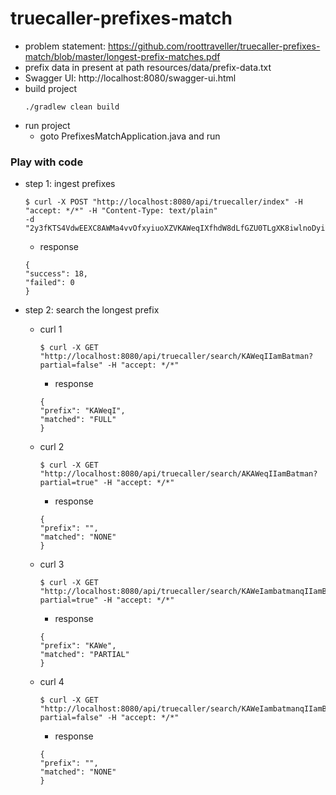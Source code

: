 # truecaller-prefixes-match

- problem statement: https://github.com/roottraveller/truecaller-prefixes-match/blob/master/longest-prefix-matches.pdf
- prefix data in present at path resources/data/prefix-data.txt
- Swagger UI: http://localhost:8080/swagger-ui.html
- build project
  ```
  ./gradlew clean build 
  ```
- run project
    - goto PrefixesMatchApplication.java and run

### Play with code

- step 1: ingest prefixes
  ```base
  $ curl -X POST "http://localhost:8080/api/truecaller/index" -H "accept: */*" -H "Content-Type: text/plain" 
  -d "2y3fKTS4VdwEEXC8AWMa4vvOfxyiuoXZVKAWeqIXfhdW8dLfGZU0TLgXK8iwlnoDyiYa2y3fKTaKAWeqDKAWeq7Rhp1IlDXfhddKAWeq9XYfxPGWUvc5oJNxJ7fbA"
  ```
    - response
  ```base
  {
  "success": 18,
  "failed": 0
  }
  ```


- step 2: search the longest prefix
    - curl 1
      ```base
      $ curl -X GET "http://localhost:8080/api/truecaller/search/KAWeqIIamBatman?partial=false" -H "accept: */*"
      ```
        - response
      ```base
      {
      "prefix": "KAWeqI",
      "matched": "FULL"
      }
      ```
    - curl 2
      ```base
      $ curl -X GET "http://localhost:8080/api/truecaller/search/AKAWeqIIamBatman?partial=true" -H "accept: */*"
      ```
        - response
      ```base
      {
      "prefix": "",
      "matched": "NONE"
      }
      ```
    - curl 3
      ```base
      $ curl -X GET "http://localhost:8080/api/truecaller/search/KAWeIambatmanqIIamBatman?partial=true" -H "accept: */*"
      ```
        - response
      ```base
      {
      "prefix": "KAWe",
      "matched": "PARTIAL"
      }
      ```
    - curl 4
      ```base
      $ curl -X GET "http://localhost:8080/api/truecaller/search/KAWeIambatmanqIIamBatman?partial=false" -H "accept: */*"
      ```
        - response
      ```base
      {
      "prefix": "",
      "matched": "NONE"
      }
      ```